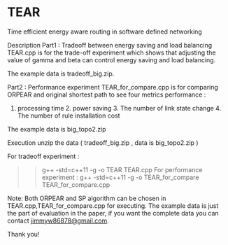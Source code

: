 # TEAR
Time efficient energy aware routing in software defined networking

Description
Part1 : Tradeoff between energy saving and load balancing
TEAR.cpp is for the trade-off experiment which shows that adjusting the value of gamma and beta can control energy saving and load balancing.

The example data is tradeoff_big.zip.

Part2 : Performance experiment
TEAR_for_compare.cpp is for comparing ORPEAR and original shortest path to see four metrics performance : 
1. processing time  2. power saving   3. The number of link state change  4. The number of rule installation cost

The example data is big_topo2.zip


Execution
unzip the data ( tradeoff_big.zip , data is big_topo2.zip )

For tradeoff experiment :
>> g++ -std=c++11 -g -o TEAR TEAR.cpp
For performance experiment :
>> g++ -std=c++11 -g -o TEAR_for_compare TEAR_for_compare.cpp

Note:
Both ORPEAR and SP algorithm can be chosen in TEAR.cpp,TEAR_for_compare.cpp for executing.
The example data is just the part of evaluation in the paper, if you want the complete data
you can contact jimmyw86878@gmail.com.

Thank you!



